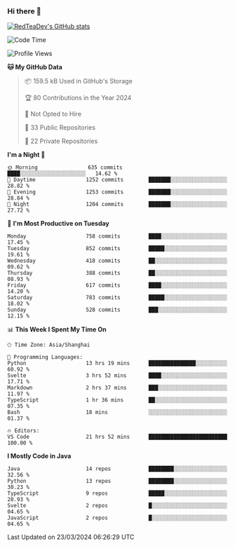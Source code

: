 ### Hi there 👋

<!--
**RedTeaDev/RedTeaDev** is a ✨ _special_ ✨ repository because its `README.md` (this file) appears on your GitHub profile.

Here are some ideas to get you started:

- 🔭 I’m currently working on ...
- 🌱 I’m currently learning ...
- 👯 I’m looking to collaborate on ...
- 🤔 I’m looking for help with ...
- 💬 Ask me about ...
- 📫 How to reach me: ...
- 😄 Pronouns: ...
- ⚡ Fun fact: ...
-->

<!--
[![wakatime](https://wakatime.com/badge/user/6b101ed0-04c0-4490-9283-eb61f2efff96.svg)](https://wakatime.com/@6b101ed0-04c0-4490-9283-eb61f2efff96)
!-->

[![RedTeaDev's GitHub stats](https://github-readme-stats.vercel.app/api?username=RedTeaDev)](https://github.com/anuraghazra/github-readme-stats)
<!--
[![willianrod's wakatime stats](https://github-readme-stats.vercel.app/api/wakatime?username=RedTeaDev)](https://github.com/anuraghazra/github-readme-stats)
!-->
<!--START_SECTION:waka-->
![Code Time](http://img.shields.io/badge/Code%20Time-2%2C120%20hrs%2043%20mins-blue)

![Profile Views](http://img.shields.io/badge/Profile%20Views-3-blue)

**🐱 My GitHub Data** 

> 📦 159.5 kB Used in GitHub's Storage 
 > 
> 🏆 80 Contributions in the Year 2024
 > 
> 🚫 Not Opted to Hire
 > 
> 📜 33 Public Repositories 
 > 
> 🔑 22 Private Repositories 
 > 
**I'm a Night 🦉** 

```text
🌞 Morning                635 commits         ████░░░░░░░░░░░░░░░░░░░░░   14.62 % 
🌆 Daytime                1252 commits        ███████░░░░░░░░░░░░░░░░░░   28.82 % 
🌃 Evening                1253 commits        ███████░░░░░░░░░░░░░░░░░░   28.84 % 
🌙 Night                  1204 commits        ███████░░░░░░░░░░░░░░░░░░   27.72 % 
```
📅 **I'm Most Productive on Tuesday** 

```text
Monday                   758 commits         ████░░░░░░░░░░░░░░░░░░░░░   17.45 % 
Tuesday                  852 commits         █████░░░░░░░░░░░░░░░░░░░░   19.61 % 
Wednesday                418 commits         ██░░░░░░░░░░░░░░░░░░░░░░░   09.62 % 
Thursday                 388 commits         ██░░░░░░░░░░░░░░░░░░░░░░░   08.93 % 
Friday                   617 commits         ████░░░░░░░░░░░░░░░░░░░░░   14.20 % 
Saturday                 783 commits         █████░░░░░░░░░░░░░░░░░░░░   18.02 % 
Sunday                   528 commits         ███░░░░░░░░░░░░░░░░░░░░░░   12.15 % 
```


📊 **This Week I Spent My Time On** 

```text
🕑︎ Time Zone: Asia/Shanghai

💬 Programming Languages: 
Python                   13 hrs 19 mins      ███████████████░░░░░░░░░░   60.92 % 
Svelte                   3 hrs 52 mins       ████░░░░░░░░░░░░░░░░░░░░░   17.71 % 
Markdown                 2 hrs 37 mins       ███░░░░░░░░░░░░░░░░░░░░░░   11.97 % 
TypeScript               1 hr 36 mins        ██░░░░░░░░░░░░░░░░░░░░░░░   07.35 % 
Bash                     18 mins             ░░░░░░░░░░░░░░░░░░░░░░░░░   01.37 % 

🔥 Editors: 
VS Code                  21 hrs 52 mins      █████████████████████████   100.00 % 
```

**I Mostly Code in Java** 

```text
Java                     14 repos            ████████░░░░░░░░░░░░░░░░░   32.56 % 
Python                   13 repos            ████████░░░░░░░░░░░░░░░░░   30.23 % 
TypeScript               9 repos             █████░░░░░░░░░░░░░░░░░░░░   20.93 % 
Svelte                   2 repos             █░░░░░░░░░░░░░░░░░░░░░░░░   04.65 % 
JavaScript               2 repos             █░░░░░░░░░░░░░░░░░░░░░░░░   04.65 % 
```




 Last Updated on 23/03/2024 06:26:29 UTC
<!--END_SECTION:waka-->


